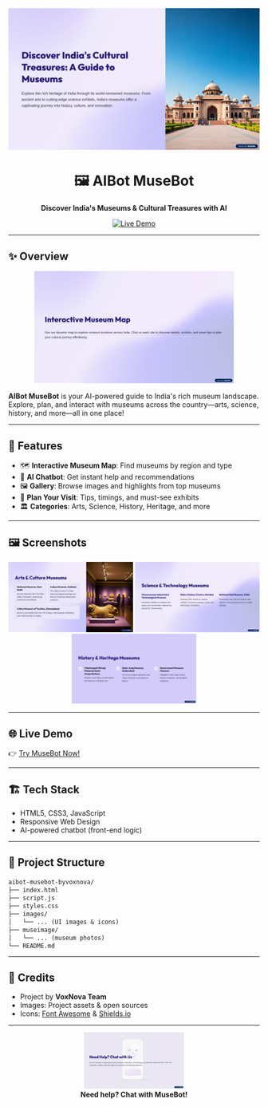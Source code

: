 
<div align="center">
  <img src="images/1_Discover-Indias-Cultural-Treasures-A-Guide-to-Museums.png" alt="MuseBot Banner" width="600"/>
  <h1>🖼️ AIBot MuseBot</h1>
  <p><b>Discover India's Museums & Cultural Treasures with AI</b></p>
  <a href="https://aibot-musebot-byvoxnova-hackthonproj.netlify.app"><img src="https://img.shields.io/badge/Live-Demo-green?style=for-the-badge&logo=netlify" alt="Live Demo"></a>
</div>

---

## ✨ Overview

<p align="center">
  <img src="images/7_Interactive-Museum-Map.png" alt="Interactive Museum Map" width="400"/>
</p>

<b>AIBot MuseBot</b> is your AI-powered guide to India's rich museum landscape. Explore, plan, and interact with museums across the country—arts, science, history, and more—all in one place!

---

## 🚀 Features

- 🗺️ <b>Interactive Museum Map</b>: Find museums by region and type
- 🤖 <b>AI Chatbot</b>: Get instant help and recommendations
- 🖼️ <b>Gallery</b>: Browse images and highlights from top museums
- 📅 <b>Plan Your Visit</b>: Tips, timings, and must-see exhibits
- 🏛️ <b>Categories</b>: Arts, Science, History, Heritage, and more

---

## 🖼️ Screenshots

<p align="center">
  <img src="images/2_Arts-and-Culture-Museums.png" alt="Arts and Culture" width="250"/>
  <img src="images/3_Science-and-Technology-Museums.png" alt="Science and Technology" width="250"/>
  <img src="images/4_History-and-Heritage-Museums.png" alt="History and Heritage" width="250"/>
</p>

---

## 🌐 Live Demo

👉 [Try MuseBot Now!](https://aibot-musebot-byvoxnova-hackthonproj.netlify.app)

---

## 🏗️ Tech Stack

- HTML5, CSS3, JavaScript
- Responsive Web Design
- AI-powered chatbot (front-end logic)

---

## 📂 Project Structure

```
aibot-musebot-byvoxnova/
├── index.html
├── script.js
├── styles.css
├── images/
│   └── ... (UI images & icons)
├── museimage/
│   └── ... (museum photos)
└── README.md
```

---

## 🙏 Credits

- Project by <b>VoxNova Team</b>
- Images: Project assets & open sources
- Icons: [Font Awesome](https://fontawesome.com/) & [Shields.io](https://shields.io/)

---

<div align="center">
  <img src="images/8_Need-Help-Chat-with-Us.png" alt="Chat with Us" width="200"/>
  <br/>
  <b>Need help? Chat with MuseBot!</b>
</div>
